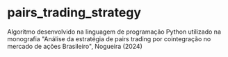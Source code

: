 # pairs_trading_strategy
Algoritmo desenvolvido na linguagem de programação Python utilizado na monografia "Análise da estratégia de pairs trading por cointegração no mercado de ações Brasileiro", Nogueira (2024)
